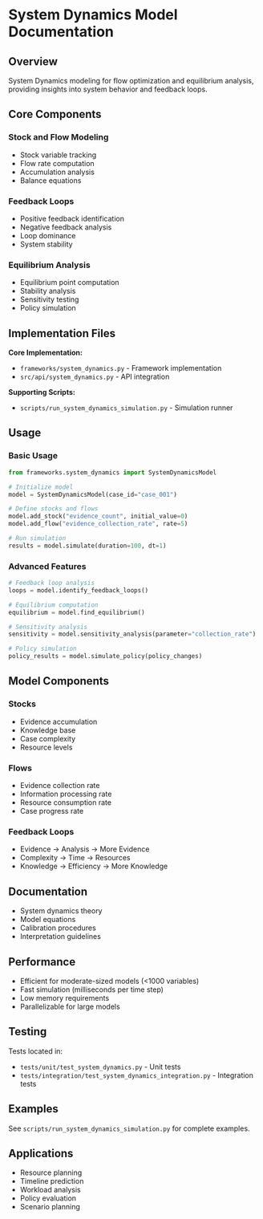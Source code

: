 # System Dynamics Model Documentation

## Overview

System Dynamics modeling for flow optimization and equilibrium analysis,
providing insights into system behavior and feedback loops.

## Core Components

### Stock and Flow Modeling
- Stock variable tracking
- Flow rate computation
- Accumulation analysis
- Balance equations

### Feedback Loops
- Positive feedback identification
- Negative feedback analysis
- Loop dominance
- System stability

### Equilibrium Analysis
- Equilibrium point computation
- Stability analysis
- Sensitivity testing
- Policy simulation

## Implementation Files

**Core Implementation:**
- `frameworks/system_dynamics.py` - Framework implementation
- `src/api/system_dynamics.py` - API integration

**Supporting Scripts:**
- `scripts/run_system_dynamics_simulation.py` - Simulation runner

## Usage

### Basic Usage

```python
from frameworks.system_dynamics import SystemDynamicsModel

# Initialize model
model = SystemDynamicsModel(case_id="case_001")

# Define stocks and flows
model.add_stock("evidence_count", initial_value=0)
model.add_flow("evidence_collection_rate", rate=5)

# Run simulation
results = model.simulate(duration=100, dt=1)
```

### Advanced Features

```python
# Feedback loop analysis
loops = model.identify_feedback_loops()

# Equilibrium computation
equilibrium = model.find_equilibrium()

# Sensitivity analysis
sensitivity = model.sensitivity_analysis(parameter="collection_rate")

# Policy simulation
policy_results = model.simulate_policy(policy_changes)
```

## Model Components

### Stocks
- Evidence accumulation
- Knowledge base
- Case complexity
- Resource levels

### Flows
- Evidence collection rate
- Information processing rate
- Resource consumption rate
- Case progress rate

### Feedback Loops
- Evidence → Analysis → More Evidence
- Complexity → Time → Resources
- Knowledge → Efficiency → More Knowledge

## Documentation

- System dynamics theory
- Model equations
- Calibration procedures
- Interpretation guidelines

## Performance

- Efficient for moderate-sized models (<1000 variables)
- Fast simulation (milliseconds per time step)
- Low memory requirements
- Parallelizable for large models

## Testing

Tests located in:
- `tests/unit/test_system_dynamics.py` - Unit tests
- `tests/integration/test_system_dynamics_integration.py` - Integration tests

## Examples

See `scripts/run_system_dynamics_simulation.py` for complete examples.

## Applications

- Resource planning
- Timeline prediction
- Workload analysis
- Policy evaluation
- Scenario planning
